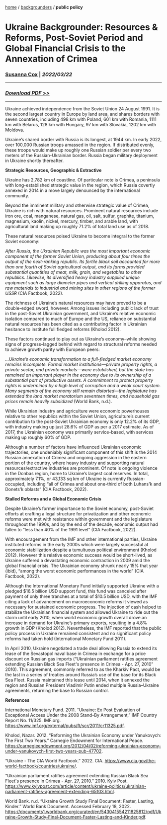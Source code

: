 [home](https://cx7.dev/) / [backgrounders](https://cx7.dev/backgrounders/home.html) / **public policy**

# Ukraine Backgrounder: Resources & Reforms, Post-Soviet Period and Global Financial Crisis to the Annexation of Crimea

### [Susanna Cox](https://cx7.dev/contact.html) | *2022/03/22*

-----

### *<a href="https://cx7.dev/backgrounders/1_Ukraine_Cox.pdf" target="_blank" rel="noopener noreferrer">Download PDF >> </a>*

-----

Ukraine achieved independence from the Soviet Union 24 August 1991. It is the second largest country in Europe by land area, and shares borders with seven countries, including 498 km with Poland, 601 km with Romania, 1111 km with Belarus, 128 km with Hungary, 97 km with Slovakia, 1202 km with Moldova. 

Ukraine’s shared border with Russia is its longest, at 1944 km. In early 2022, over 100,000 Russian troops amassed in the region. If distributed evenly, these troops would make up roughly one Russian soldier per every two meters of the Russian-Ukrainian border. Russia began military deployment in Ukraine shortly thereafter.


**Strategic Resources, Geographic & Extractive**

Ukraine has 2,782 km of coastline. Of particular note is Crimea, a peninsula with long-established strategic value in the region, which Russia covertly annexed in 2014 in a move largely denounced by the international community. 


Beyond the imminent military and otherwise strategic value of Crimea, Ukraine is rich with natural resources. Prominent natural resources include iron ore, coal, manganese, natural gas, oil, salt, sulfur, graphite, titanium, magnesium, kaolin, nickel, mercury, timber, and arable land, with agricultural land making up roughly 71.2% of total land use as of 2018.


These natural resources poised Ukraine to become integral to the former Soviet economy:


*After Russia, the Ukrainian Republic was the most important economic component of the former Soviet Union, producing about four times the output of the next-ranking republic. Its fertile black soil accounted for more than one fourth of Soviet agricultural output, and its farms provided substantial quantities of meat, milk, grain, and vegetables to other republics. Likewise, its diversified heavy industry supplied unique equipment such as large diameter pipes and vertical drilling apparatus, and raw materials to industrial and mining sites in other regions of the former USSR* (CIA Factbook, 2022).


The richness of Ukraine’s natural resources may have proved to be a double-edged sword, however. Among issues including public lack of trust in the post-Soviet Ukrainian government, and Ukraine’s relative economic isolation compared to much of Europe and the US, reliance on substantial natural resources has been cited as a contributing factor in Ukrainian hesitance to institute full fledged reforms (Kholod 2012).


These factors continued to play out as Ukraine’s economy–while showing signs of progress–lagged behind with regard to structural reforms needed to achieve growth parity with European peers: 

*…Ukraine’s economic transformation to a full-fledged market economy remains incomplete. Formal market institutions—private property rights, a private sector, and private markets—were established, but the state has remained an important player in the economy due to its ownership of a substantial part of productive assets. A commitment to protect property rights is undermined by a high level of corruption and a weak court system. Many segments of the economy still remain distorted—the legislature has extended the land market moratorium seventeen times, and household gas prices remain heavily subsidized* (World Bank, n.d.).


While Ukrainian industry and agriculture were economic powerhouses relative to other republics within the Soviet Union, agriculture’s current contribution to the post-Soviet Ukrainian economy is only 12.2% of its GDP, with industry making up just 28.6% of GDP as per a 2017 estimate. As of 2017, the Ukrainian economy was primarily service-based, with services making up roughly 60% of GDP. 

Although a number of factors have influenced Ukrainian economic trajectories, one undeniably significant component of this shift is the 2014 Russian annexation of Crimea and ongoing aggression in the eastern portion of the country, where heavy industry and supporting natural resources/extractive industries are prominent. Of note is ongoing violence in the Donbas region, home to Ukraine’s largest coal reserves. In total, approximately 7.1%, or 43,133 sq km of Ukraine is currently Russian-occupied, including “all of Crimea and about one-third of both Luhans'k and Donets'k oblasts” (CIA Factbook, 2022). 


**Stalled Reforms and a Global Economic Crisis**

Despite Ukraine’s former importance to the Soviet economy, post-Soviet efforts at crafting a legal structure for privatization and other economic reforms were met with resistance within government and the legislature throughout the 1990s, and by the end of the decade, economic output had fallen to “less than 40% of the 1991 level” (CIA Factbook, 2022). 


With encouragement from the IMF and other international parties, Ukraine instituted reforms in the early 2000s which were largely successful at economic stabilization despite a tumultuous political environment (Kholod 2012). However this relative economic success would be short-lived, as Ukraine suffered a devastating economic contraction in 2009 amid the global financial crisis. The Ukrainian economy shrunk nearly 15% that year (ibid), “among the worst economic performances in the world” (CIA Factbook, 2022). 


Although the International Monetary Fund initially supported Ukraine with a pledged $16.5 billion USD support fund, this fund was canceled after payment of only three tranches at a total of $10.5 billion USD, with the IMF citing a lack of advancement on macroeconomic reforms it viewed as necessary for sustained economic progress. The injection of cash helped to stabilize the Ukrainian financial system and allowed Ukraine to ride out the storm until early 2010, when world economic growth overall drove an increase in demand for Ukraine’s primary exports, resulting in a 4.8% growth in GDP (Kholod 2012). Nevertheless, the IMF reported that the public policy process in Ukraine remained consistent and no significant policy reforms had taken hold (International Monetary Fund 2011).


In April 2010, Ukraine negotiated a trade deal allowing Russia to extend its lease of the Sevastopol naval base in Crimea in exchange for a price discount on Russian gas imports (“Ukrainian parliament ratifies agreement extending Russian Black Sea Fleet's presence in Crimea - Apr. 27, 2010” 2010). This agreement, commonly referred to as the Kharkiv Pact, would be the last in a series of treaties around Russia’s use of the base for its Black Sea Fleet. Russia maintained this lease until 2014, when it annexed the region and Russian President Vladimir Putin ended multiple Russia–Ukraine agreements, returning the base to Russian control.  


**References**

International Monetary Fund. 2011. “Ukraine: Ex Post Evaluation of Exceptional Access Under the 2008 Stand-By Arrangement,” IMF Country Report No. 11/325. IMF.org. https://www.imf.org/external/pubs/ft/scr/2011/cr11325.pdf.

Kholod, Nazar. 2012. “Reforming the Ukrainian Economy under Yanukovych: The First Two Years.” Carnegie Endowment for International Peace. https://carnegieendowment.org/2012/04/02/reforming-ukrainian-economy-under-yanukovych-first-two-years-pub-47702.

“Ukraine - The CIA World Factbook.” 2022. CIA. https://www.cia.gov/the-world-factbook/countries/ukraine/.

“Ukrainian parliament ratifies agreement extending Russian Black Sea Fleet's presence in Crimea - Apr. 27, 2010.” 2010. Kyiv Post. https://www.kyivpost.com/article/content/ukraine-politics/ukrainian-parliament-ratifies-agreement-extending-65103.html.

World Bank. n.d. “Ukraine Growth Study Final Document: Faster, Lasting, Kinder.” World Bank Document. Accessed February 18, 2022. https://documents1.worldbank.org/curated/en/543041554211825812/pdf/Ukraine-Growth-Study-Final-Document-Faster-Lasting-and-Kinder.pdf.
